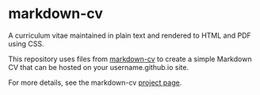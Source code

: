 # markdown-cv

A curriculum vitae maintained in plain text and rendered to HTML and PDF using CSS.

This repository uses files from [markdown-cv](http://elipapa.github.io/markdown-cv) to create a simple Markdown CV that can be hosted on your username.github.io site.

For more details, see the markdown-cv [project page](http://elipapa.github.io/markdown-cv).

